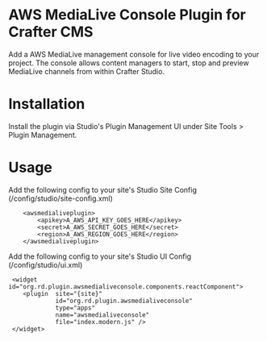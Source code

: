 # AWS MediaLive Console Plugin for Crafter CMS

Add a AWS MediaLive management console for live video encoding to your project.
The console allows content managers to start, stop and preview MediaLive channels from within Crafter Studio.

# Installation

Install the plugin via Studio's Plugin Management UI under Site Tools > Plugin Management.

# Usage

Add the following config to your site's Studio Site Config (/config/studio/site-config.xml)
```
    <awsmedialiveplugin>
        <apikey>A_AWS_API_KEY_GOES_HERE</apikey>
        <secret>A_AWS_SECRET_GOES_HERE</secret>
        <region>A_AWS_REGION_GOES_HERE</region>
    </awsmedialiveplugin>
```

Add the following config to your site's Studio UI Config (/config/studio/ui.xml)
```
 <widget id="org.rd.plugin.awsmedialiveconsole.components.reactComponent">
 	<plugin  site="{site}" 
 	         id="org.rd.plugin.awsmedialiveconsole" 
 	         type="apps" 
 	         name="awsmedialiveconsole" 
 	         file="index.modern.js" />
 </widget>  
```

